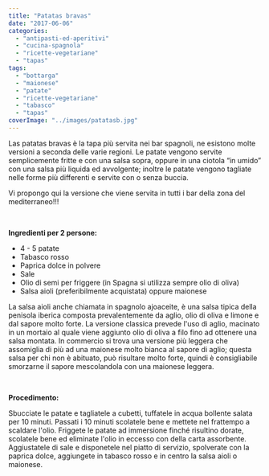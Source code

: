 ```yaml
---
title: "Patatas bravas"
date: "2017-06-06"
categories: 
  - "antipasti-ed-aperitivi"
  - "cucina-spagnola"
  - "ricette-vegetariane"
  - "tapas"
tags: 
  - "bottarga"
  - "maionese"
  - "patate"
  - "ricette-vegetariane"
  - "tabasco"
  - "tapas"
coverImage: "../images/patatasb.jpg"
---
```


Las patatas bravas è la tapa più servita nei bar spagnoli, ne esistono molte versioni a seconda delle varie regioni. Le patate vengono servite semplicemente fritte e con una salsa sopra, oppure in una ciotola “in umido” con una salsa più liquida ed avvolgente; inoltre le patate vengono tagliate nelle forme più differenti e servite con o senza buccia.

Vi propongo qui la versione che viene servita in tutti i bar della zona del mediterraneo!!!

 

**Ingredienti per 2 persone:**

- 4 - 5 patate
- Tabasco rosso
- Paprica dolce in polvere
- Sale
- Olio di semi per friggere (in Spagna si utilizza sempre olio di oliva)
- Salsa aioli (preferibilmente acquistata) oppure maionese

La salsa aioli anche chiamata in spagnolo ajoaceite, è una salsa tipica della penisola iberica composta prevalentemente da aglio, olio di oliva e limone e dal sapore molto forte. La versione classica prevede l'uso di aglio, macinato in un mortaio al quale viene aggiunto olio di oliva a filo fino ad ottenere una salsa montata. In commercio si trova una versione più leggera che assomiglia di più ad una maionese molto bianca al sapore di aglio; questa salsa per chi non è abituato, può risultare molto forte, quindi è consigliabile smorzarne il sapore mescolandola con una maionese leggera.

 

**Procedimento:**

Sbucciate le patate e tagliatele a cubetti, tuffatele in acqua bollente salata per 10 minuti. Passati i 10 minuti scolatele bene e mettete nel frattempo a scaldare l'olio. Friggete le patate ad immersione finché risultino dorate, scolatele bene ed eliminate l'olio in eccesso con della carta assorbente. Aggiustatele di sale e disponetele nel piatto di servizio, spolverate con la paprica dolce, aggiungete in tabasco rosso e in centro la salsa aioli o maionese.
